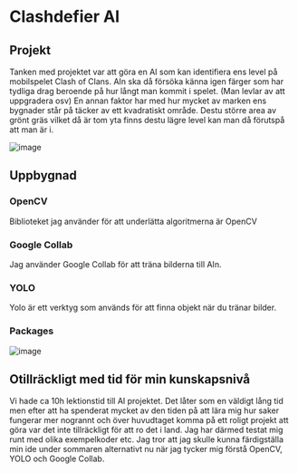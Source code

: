 # Clashdefier AI



## Projekt
Tanken med projektet var att göra en AI som kan identifiera ens level på mobilspelet Clash of Clans. AIn ska då försöka känna igen färger som har tydliga drag beroende på hur långt man kommit i spelet. (Man levlar av att uppgradera osv) En annan faktor har med hur mycket av marken ens bygnader står på täcker av ett kvadratiskt område. Destu större area av grönt gräs vilket då är tom yta finns destu lägre level kan man då förutspå att man är i.

![image](https://user-images.githubusercontent.com/56930075/120228754-1163fa80-c24c-11eb-8bde-9b60ddb58b2c.png)

## Uppbygnad
### OpenCV
Biblioteket jag använder för att underlätta algoritmerna är OpenCV

### Google Collab
Jag använder Google Collab för att träna bilderna till AIn.
### YOLO
Yolo är ett verktyg som används för att finna objekt när du tränar bilder.

### Packages
![image](https://user-images.githubusercontent.com/56930075/120240271-6f024200-c260-11eb-9371-b76bce3c7046.png)

## Otillräckligt med tid för min kunskapsnivå
Vi hade ca 10h lektionstid till AI projektet. Det låter som en väldigt lång tid men efter att ha spenderat mycket av den tiden på att lära mig hur saker fungerar mer nogrannt och över huvudtaget komma på ett roligt projekt att göra var det inte tillräckligt för att ro det i land. Jag har därmed testat mig runt med olika exempelkoder etc. Jag tror att jag skulle kunna färdigställa min ide under sommaren alternativt nu när jag tycker mig förstå OpenCV, YOLO och Google Collab.
